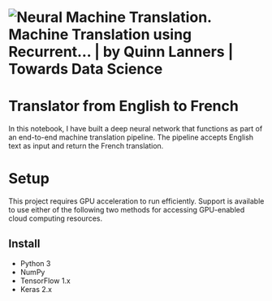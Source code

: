 # ![Neural Machine Translation. Machine Translation using Recurrent… | by Quinn  Lanners | Towards Data Science](https://miro.medium.com/max/1504/1*cMo4JhbtDkm1Wy1EnqhEkg.png)



# Translator from English to French

In this notebook, I have built a deep neural network that functions as part of an end-to-end machine translation pipeline. The pipeline accepts English text as input and return the French translation.

# Setup

This project requires GPU acceleration to run efficiently. Support is available to use either of the following two methods for accessing GPU-enabled cloud computing resources.

## Install
- Python 3
- NumPy
- TensorFlow 1.x
- Keras 2.x

